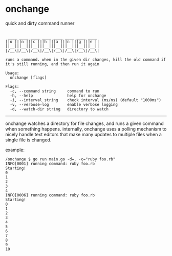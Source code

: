 # onchange

quick and dirty command runner

```shell

 ____ ____ ____ ____ ____ ____ ____ ____
||o |||n |||c |||h |||a |||n |||g |||e ||
||__|||__|||__|||__|||__|||__|||__|||__||
|/__\|/__\|/__\|/__\|/__\|/__\|/__\|/__\|

runs a command. when in the given dir changes, kill the old command if it's still running, and then run it again

Usage:
  onchange [flags]

Flags:
  -c, --command string     command to run
  -h, --help               help for onchange
  -i, --interval string    check interval (ms/ns) (default "1000ms")
  -v, --verbose-log        enable verbose logging
  -d, --watch-dir string   directory to watch
```

---

onchange watches a directory for file changes, and runs a given command when something happens. internally, onchange uses a polling mechanism to nicely handle text editors that make many updates to multiple files when a single file is changed.

example:

```shell
/onchange $ go run main.go -d=. -c="ruby foo.rb"
INFO[0001] running command: ruby foo.rb
Starting!
0
1
2
3
4
INFO[0006] running command: ruby foo.rb
Starting!
0
1
2
3
4
5
6
7
8
9
10
```

